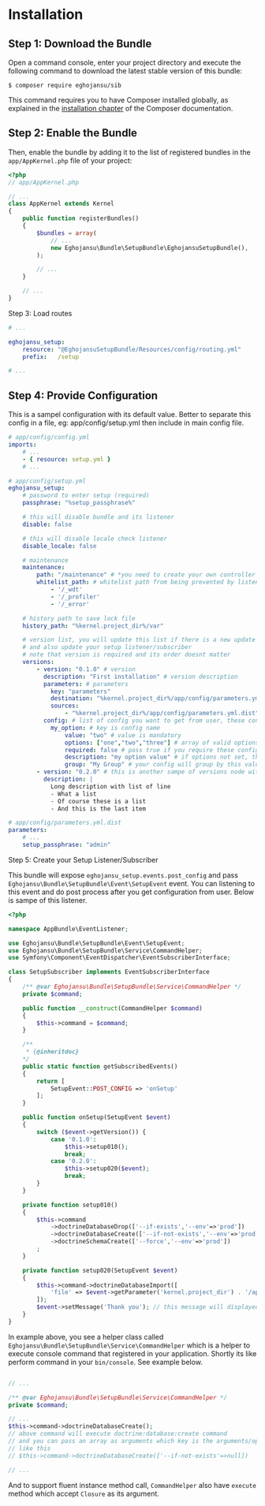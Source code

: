 Installation
============

Step 1: Download the Bundle
---------------------------

Open a command console, enter your project directory and execute the
following command to download the latest stable version of this bundle:

```console
$ composer require eghojansu/sib
```

This command requires you to have Composer installed globally, as explained
in the [installation chapter](https://getcomposer.org/doc/00-intro.md)
of the Composer documentation.

Step 2: Enable the Bundle
-------------------------

Then, enable the bundle by adding it to the list of registered bundles
in the `app/AppKernel.php` file of your project:

```php
<?php
// app/AppKernel.php

// ...
class AppKernel extends Kernel
{
    public function registerBundles()
    {
        $bundles = array(
            // ...
            new Eghojansu\Bundle\SetupBundle\EghojansuSetupBundle(),
        );

        // ...
    }

    // ...
}
```

Step 3: Load routes

```yaml
# ...

eghojansu_setup:
    resource: "@EghojansuSetupBundle/Resources/config/routing.yml"
    prefix:   /setup

# ...
```

Step 4: Provide Configuration
-----------------------------

This is a sampel configuration with its default value. Better to separate this config in a file, eg: app/config/setup.yml
then include in main config file.

```yaml
# app/config/config.yml
imports:
    # ...
    - { resource: setup.yml }
    # ...
```

```yaml
# app/config/setup.yml
eghojansu_setup:
    # password to enter setup (required)
    passphrase: "%setup_passphrase%"

    # this will disable bundle and its listener
    disable: false

    # this will disable locale check listener
    disable_locale: false

    # maintenance
    maintenance:
        path: "/maintenance" # *you need to create your own controller to display maintenance status*
        whitelist_path: # whitelist path from being prevented by listener
            - '/_wdt'
            - '/_profiler'
            - '/_error'

    # history path to save lock file
    history_path: "%kernel.project_dir%/var"

    # version list, you will update this list if there is a new update
    # and also update your setup listener/subscriber
    # note that version is required and its order doesnt matter
    versions:
        - version: "0.1.0" # version
          description: "First installation" # version description
          parameters: # parameters
            key: "parameters"
            destination: "%kernel.project_dir%/app/config/parameters.yml"
            sources:
                - "%kernel.project_dir%/app/config/parameters.yml.dist"
          config: # list of config you want to get from user, these config will not saved to parameters.yml
            my_option: # key is config name
                value: "two" # value is mandatory
                options: ["one","two","three"] # array of valid options, leave this empty if you doesnt want an dropdown/combobox input
                required: false # pass true if you require these config
                description: "my option value" # if options not set, this will display in input placeholder
                group: "My Group" # your config will group by this value, leave empty to ungroup
        - version: "0.2.0" # this is another sampe of versions node with only version and description
          description: |
            Long description with list of line
            - What a list
            - Of course these is a list
            - And this is the last item

```

```yml
# app/config/parameters.yml.dist
parameters:
    # ...
    setup_passphrase: "admin"
```

Step 5: Create your Setup Listener/Subscriber

This bundle will expose ```eghojansu_setup.events.post_config``` and pass ```Eghojansu\Bundle\SetupBundle\Event\SetupEvent``` event. You can listening to this event and do post process after you get configuration from user. Below is sampe of this listener.

```php
<?php

namespace AppBundle\EventListener;

use Eghojansu\Bundle\SetupBundle\Event\SetupEvent;
use Eghojansu\Bundle\SetupBundle\Service\CommandHelper;
use Symfony\Component\EventDispatcher\EventSubscriberInterface;

class SetupSubscriber implements EventSubscriberInterface
{
    /** @var Eghojansu\Bundle\SetupBundle\Service\CommandHelper */
    private $command;

    public function __construct(CommandHelper $command)
    {
        $this->command = $command;
    }

    /**
     * {@inheritdoc}
    */
    public static function getSubscribedEvents()
    {
        return [
            SetupEvent::POST_CONFIG => 'onSetup'
        ];
    }

    public function onSetup(SetupEvent $event)
    {
        switch ($event->getVersion()) {
            case '0.1.0':
                $this->setup010();
                break;
            case '0.2.0':
                $this->setup020($event);
                break;
        }
    }

    private function setup010()
    {
        $this->command
            ->doctrineDatabaseDrop(['--if-exists','--env'=>'prod'])
            ->doctrineDatabaseCreate(['--if-not-exists','--env'=>'prod'])
            ->doctrineSchemaCreate(['--force','--env'=>'prod'])
        ;
    }

    private function setup020(SetupEvent $event)
    {
        $this->command->doctrineDatabaseImport([
            'file' => $event->getParameter('kernel.project_dir') . '/app/database/import.sql',
        ]);
        $event->setMessage('Thank you'); // this message will displayed after setup successfully performed
    }
}

```

In example above, you see a helper class called ```Eghojansu\Bundle\SetupBundle\Service\CommandHelper``` which is a helper to execute console command that registered in your application. Shortly its like perform command in your ```bin/console```. See example below.

```php

// ...

/** @var Eghojansu\Bundle\SetupBundle\Service\CommandHelper */
private $command;

// ...
$this->command->doctrineDatabaseCreate();
// above command will execute doctrine:database:create command
// and you can pass an array as arguments which key is the arguments/options name and its value
// like this
// $this->command->doctrineDatabaseCreate(['--if-not-exists'=>null])

// ...
```

And to support fluent instance method call, ```CommandHelper``` also have ```execute``` method which accept ```Closure``` as its argument.
